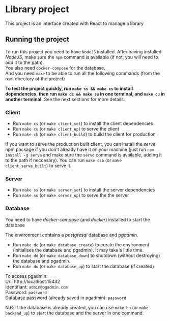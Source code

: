 # Library project

This project is an interface created with React to manage a library

## Running the project

To run this project you need to have `NodeJS` installed. After having installed _NodeJS_, make sure the `npm` command is available (if not, you will need to add it to the path).  
You also need `docker-compose` for the database.  
And you need `make` to be able to run all the following commands (from the root directory of the project)  

**To test the project quickly, run `make ss && make cs` to install dependencies, then run `make dc && make su` in one terminal, and `make cu` in another terminal.**
See the next sections for more details.
### Client

- Run `make cs` (or `make client_set`) to install the client dependencies
- Run `make cu` (or `make client_up`) to serve the client
- Run `make cb` (or `make client_build`) to build the client for production


If you want to serve the production built client, you can install the _serve_ npm package if you don't already have it on your machine (just run `npm install -g serve` and make sure the `serve` command is available, adding it to the path if neccesary). You can run `make csb` (or `make client_serve_built`) to serve it.

### Server

- Run `make ss` (or `make server_set`) to install the server dependencies
- Run `make su` (or `make server_up`) to serve the the server

### Database

You need to have _docker-compose_ (and _docker_) installed to start the database

The environment contains a _postgresql_ database and _pgadmin_.

- Run `make dc` (or `make database_create`) to create the environment (initialises the database and pgadmin). It may take a little time.
- Run `make dd` (or `make database_down`) to shutdown (without destroying) the database and pgadmin.
- Run `make du` (or `make database_up`) to start the database (if created)

To access pgadmin:  
Url: http://localhost:15432  
Identifiant: `admin@pgadmin.com`  
Password: `password`  
Database password (already saved in pgadmin): `password`

N.B: if the database is already created, you can use `make bu` (or `make backend_up`) to start the database and the server in one command.